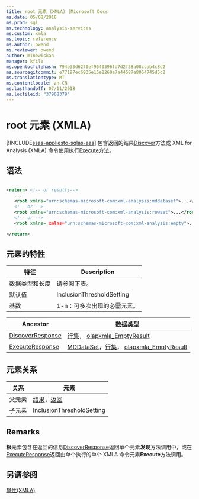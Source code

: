```yaml
---
title: root 元素 (XMLA) |Microsoft Docs
ms.date: 05/08/2018
ms.prod: sql
ms.technology: analysis-services
ms.custom: xmla
ms.topic: reference
ms.author: owend
ms.reviewer: owend
author: minewiskan
manager: kfile
ms.openlocfilehash: 794e33d6270ef9540396fd7d2f38a08ccab4c8d2
ms.sourcegitcommit: e77197ec6935e15e2260a7a44587e8054745d5c2
ms.translationtype: MT
ms.contentlocale: zh-CN
ms.lasthandoff: 07/11/2018
ms.locfileid: "37968379"
---
```

# <a name="root-element-xmla"></a>root 元素 (XMLA)
[!INCLUDE[ssas-appliesto-sqlas-aas](../../../includes/ssas-appliesto-sqlas-aas.md)]
  包含返回的结果[Discover](../../../analysis-services/xmla/xml-elements-methods-discover.md)方法或 XML for Analysis (XMLA) 命令使用执行[Execute](../../../analysis-services/xmla/xml-elements-methods-execute.md)方法。  
  
## <a name="syntax"></a>语法  
  
```xml  
  
<return> <!-- or results-->  
   ...  
   <root xmlns="urn:schemas-microsoft-com:xml-analysis:mddataset">...</root> <!-- for Execute method only -->  
   <!-- or -->  
   <root xmlns="urn:schemas-microsoft-com:xml-analysis:rowset">...</root>  
   <!-- or -->  
   <root xmlns= xmlns="urn:schemas-microsoft-com:xml-analysis:empty">...</root>  
   ...  
</return>  
```  
  
## <a name="element-characteristics"></a>元素的特性  
  
|特征|Description|  
|--------------------|-----------------|  
|数据类型和长度|请参阅下表。|  
|默认值|InclusionThresholdSetting|  
|基数|1-n：可多次出现的必需元素。|  
  
|Ancestor|数据类型|  
|--------------|---------------|  
|[DiscoverResponse](../../../analysis-services/xmla/xml-elements-objects-discoverresponse.md)|[行集](../../../analysis-services/xmla/xml-data-types/rowset-data-type-xmla.md)， [olapxmla_EmptyResult](../../../analysis-services/xmla/xml-data-types/emptyresult-data-type-xmla.md)|  
|[ExecuteResponse](../../../analysis-services/xmla/xml-elements-objects-executeresponse.md)|[MDDataSet](../../../analysis-services/xmla/xml-data-types/mddataset-data-type-xmla.md)，[行集](../../../analysis-services/xmla/xml-data-types/rowset-data-type-xmla.md)， [olapxmla_EmptyResult](../../../analysis-services/xmla/xml-data-types/emptyresult-data-type-xmla.md)|  
  
## <a name="element-relationships"></a>元素关系  
  
|关系|元素|  
|------------------|-------------|  
|父元素|[结果](../../../analysis-services/xmla/xml-elements-properties/results-element-xmla.md)，[返回](../../../analysis-services/xmla/xml-elements-properties/return-element-xmla.md)|  
|子元素|InclusionThresholdSetting|  
  
## <a name="remarks"></a>Remarks  
 **根**元素包含在返回的信息[DiscoverResponse](../../../analysis-services/xmla/xml-elements-objects-discoverresponse.md)返回单个元素**发现**方法调用中，或在[ExecuteResponse](../../../analysis-services/xmla/xml-elements-objects-executeresponse.md)返回由单个执行的单个 XMLA 命令元素**Execute**方法调用。  
  
## <a name="see-also"></a>另请参阅
 [属性&#40;XMLA&#41;](../../../analysis-services/xmla/xml-elements-properties/xml-elements-properties.md)  
  
  
